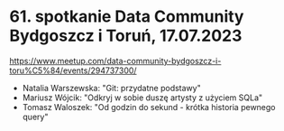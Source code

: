 ﻿# 61. spotkanie Data Community Bydgoszcz i Toruń, 17.07.2023

https://www.meetup.com/data-community-bydgoszcz-i-toru%C5%84/events/294737300/


- Natalia Warszewska: "Git: przydatne podstawy"
- Mariusz Wójcik: "Odkryj w sobie duszę artysty z użyciem SQLa"
- Tomasz Waloszek: "Od godzin do sekund - krótka historia pewnego query"